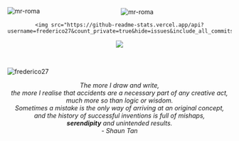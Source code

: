 <div align="center">
  <p href="https://github.com/anuraghazra/github-readme-stats">

<p><img align="left" src="https://github-readme-stats.vercel.app/api/top-langs?username=frederico27&show_icons=true&locale=en&layout=compact" alt="mr-roma" /></p>

<p>&nbsp;<img align="center" src="https://github-readme-stats.vercel.app/api?username=frederico27&show_icons=true&locale=en" alt="mr-roma" /></p>

    <img src="https://github-readme-stats.vercel.app/api?username=frederico27&count_private=true&hide=issues&include_all_commits=true&bg_color=#39a1ffA&title_color=f6f7f8&text_color=e6e6e6"/>
  </p>
  <p herf="https://skillicons.dev">
    <img src="https://skillicons.dev/icons?i=laravel,go,django,docker,git,js,linux,mongodb,mysql,nodejs,ts&perline=6"/>
  </p>
  
  </br>
<div align="center">
<p><img align="left" src="https://github-readme-stats.vercel.app/api/top-langs?username=frederico27&show_icons=true&locale=en&layout=compact" alt="frederico27" /></p>

</div>

<br>

  <p>
    <em>
    The more I draw and write,</br>   
    the more I realise that accidents are a necessary part of any creative act,</br>  
    much more so than logic or wisdom.</br>   
    Sometimes a mistake is the only way of arriving at an original concept,</br>  
    and the history of successful inventions is full of mishaps,</br>  
    <strong>serendipity</strong> and unintended results.</br>  
    - Shaun Tan
    </em>
  </p>
</div>
